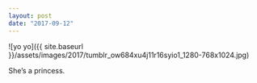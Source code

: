 ```yaml
---
layout: post
date: "2017-09-12"
---
```


![yo yo]({{ site.baseurl }}/assets/images/2017/tumblr_ow684xu4j11r16syio1_1280-768x1024.jpg)

She’s a princess.
